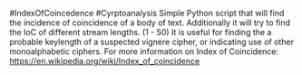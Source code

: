 #IndexOfCoincedence
#Cyrptoanalysis
 Simple Python script that will find the incidence of coincidence of a body of text.
 Additionally it will try to find the IoC of different stream lengths. (1 - 50)
 It is useful for finding the a probable keylength of a suspected vignere cipher, or indicating use of other monoalphabetic ciphers.
 For more information on Index of Coincidence:
 https://en.wikipedia.org/wiki/Index_of_coincidence
